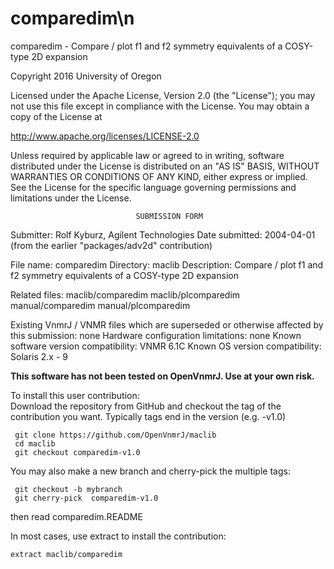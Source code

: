 # comparedim\n
 comparedim - Compare / plot f1 and f2 symmetry equivalents of a COSY-type
 2D
 expansion

 Copyright 2016 University of Oregon

 Licensed under the Apache License, Version 2.0 (the "License");
 you may not use this file except in compliance with the License.
 You may obtain a copy of the License at

   http://www.apache.org/licenses/LICENSE-2.0

 Unless required by applicable law or agreed to in writing, software
 distributed under the License is distributed on an "AS IS" BASIS,
 WITHOUT WARRANTIES OR CONDITIONS OF ANY KIND, either express or implied.
 See the License for the specific language governing permissions and
 limitations under the License.

                                SUBMISSION FORM

Submitter:      Rolf Kyburz, Agilent Technologies
Date submitted: 2004-04-01 (from the earlier "packages/adv2d" contribution)

File name:      comparedim
Directory:      maclib
Description:    Compare / plot f1 and f2 symmetry equivalents of a COSY-type
                2D expansion

Related files:  maclib/comparedim       maclib/plcomparedim
                manual/comparedim       manual/plcomparedim

Existing VnmrJ / VNMR files which are superseded or
otherwise affected by this submission:  none
Hardware configuration limitations:     none
Known software version compatibility:   VNMR 6.1C
Known OS version compatibility:         Solaris 2.x - 9

**This software has not been tested on OpenVnmrJ. Use at your own risk.**

To install this user contribution:  
Download the repository from GitHub and checkout the tag of the contribution you want.
Typically tags end in the version (e.g. -v1.0)

     git clone https://github.com/OpenVnmrJ/maclib  
     cd maclib  
     git checkout comparedim-v1.0


You may also make a new branch and cherry-pick the multiple tags:  

     git checkout -b mybranch
     git cherry-pick  comparedim-v1.0

then read comparedim.README   

In most cases, use extract to install the contribution:  

    extract maclib/comparedim